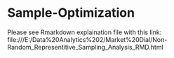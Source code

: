 # Sample-Optimization

Please see Rmarkdown explaination file with this link:
file:///E:/Data%20Analytics%202/Market%20Dial/Non-Random_Representitive_Sampling_Analysis_RMD.html
